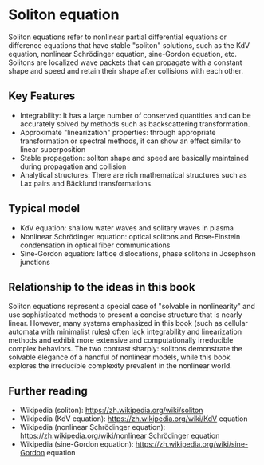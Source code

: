 # Soliton equation

Soliton equations refer to nonlinear partial differential equations or difference equations that have stable "soliton" solutions, such as the KdV equation, nonlinear Schrödinger equation, sine-Gordon equation, etc. Solitons are localized wave packets that can propagate with a constant shape and speed and retain their shape after collisions with each other.

## Key Features
- Integrability: It has a large number of conserved quantities and can be accurately solved by methods such as backscattering transformation.
- Approximate "linearization" properties: through appropriate transformation or spectral methods, it can show an effect similar to linear superposition
- Stable propagation: soliton shape and speed are basically maintained during propagation and collision
- Analytical structures: There are rich mathematical structures such as Lax pairs and Bäcklund transformations.

## Typical model
- KdV equation: shallow water waves and solitary waves in plasma
- Nonlinear Schrödinger equation: optical solitons and Bose-Einstein condensation in optical fiber communications
- Sine-Gordon equation: lattice dislocations, phase solitons in Josephson junctions

## Relationship to the ideas in this book
Soliton equations represent a special case of "solvable in nonlinearity" and use sophisticated methods to present a concise structure that is nearly linear. However, many systems emphasized in this book (such as cellular automata with minimalist rules) often lack integrability and linearization methods and exhibit more extensive and computationally irreducible complex behaviors. The two contrast sharply: solitons demonstrate the solvable elegance of a handful of nonlinear models, while this book explores the irreducible complexity prevalent in the nonlinear world.

## Further reading
- Wikipedia (soliton): https://zh.wikipedia.org/wiki/soliton
- Wikipedia (KdV equation): https://zh.wikipedia.org/wiki/KdV equation
- Wikipedia (nonlinear Schrödinger equation): https://zh.wikipedia.org/wiki/nonlinear Schrödinger equation
- Wikipedia (sine-Gordon equation): https://zh.wikipedia.org/wiki/sine-Gordon equation